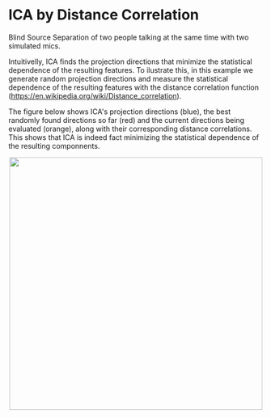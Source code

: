# ICA by Distance Correlation
Blind Source Separation of two people talking at the same time with two simulated mics.

Intuitivelly, ICA finds the projection directions that minimize the statistical dependence of the resulting features. To ilustrate this, in this example we generate random projection directions and measure the statistical dependence of the resulting features with the distance correlation function (https://en.wikipedia.org/wiki/Distance_correlation).

The figure below shows ICA's projection directions (blue), the best randomly found directions so far (red) and the current directions being evaluated (orange), along with their corresponding distance correlations. This shows that ICA is indeed fact minimizing the statistical 
dependence of the resulting componnents.

<p align="center">
<img align="center" src="https://github.com/lopeLH/BlindSourceSeparation/blob/master/movie.gif?raw=true" width=500></img>
</p>
